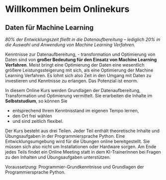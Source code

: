Willkommen beim Onlinekurs
============================

## Daten für Machine Learning

*80% der Entwicklungszeit fließt in die Datenaufbereitung – lediglich 20% in die Auswahl und Anwendung von Machine Learning Verfahren.*

Kenntnisse zur Datenaufbereitung, - transformation und Optimierung von Daten sind von **großer Bedeutung für den Einsatz von Machine Learning Verfahren**. Meist bringt eine Optimierung der Daten eine wesentlich größere Leistungssteigerung mit sich, als eine Optimierung der Machine Learning Verfahren. Es lohnt sich also Zeit in den Umgang mit Daten zu investieren und Kenntnisse zu erlangen. Das Potenzial ist enorm.

In diesem Online Kurs werden Grundlagen der Datenaufbereitung, Transformation und Optimierung vermittelt. Sie erarbeiten die Inhalte im **Selbststudium**, so können Sie 

* entsprechend Ihrem Kenntnisstand im eigenen Tempo lernen,
* den Ort frei wählen
* und sind zeitlich flexibel.

Der Kurs besteht aus drei Teilen. Jeder Teil enthält theoretische Inhalte und Übungsaufgaben in der Programmiersprache Python. Eine Entwicklungsumgebung wird für die Übungen online bereitgestellt. Sie müssen sich also nicht um Installationen oder Hardware sorgen. Am Ende jedes Teils findet ein Online Meeting statt in dem KI-TrainerInnen bei Fragen zu den Inhalten und Übungsaufgaben unterstützen.

Voraussetzung: Programmier-Grundkenntnisse und Grundlagen der Programmiersprache Python.
